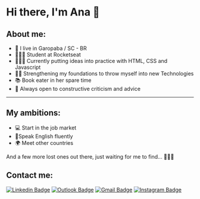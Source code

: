 # Hi there, I'm Ana :raising_hand:

## About me:

* 🌊 I live in Garopaba / SC - BR
* 👩🏻‍🚀 Student at Rocketseat
* 👩🏻‍💻 Currently putting ideas into practice with HTML, CSS and Javascript
* ✍🏻 Strengthening my foundations to throw myself into new Technologies
* 📚 Book eater in her spare time
* 🤝 Always open to constructive criticism and advice

-----------------

## My ambitions:

- 💻 Start in the job market
- 👄Speak English fluently
- 🌍 Meet other countries

And a few more lost ones out there, just waiting for me to find...   🏃🏻‍♀️

## Contact me:

[![Linkedin Badge](https://img.shields.io/badge/LinkedIn-0077B5?style=for-the-badge&logo=linkedin&logoColor=white)](https://www.linkedin.com/in/anajuliasouza)
[![Outlook Badge](https://img.shields.io/badge/Microsoft_Outlook-0078D4?style=for-the-badge&logo=microsoft-outlook&logoColor=white)](mailto:dev.anajulia@hotmail.com)
[![Gmail Badge](https://img.shields.io/badge/Gmail-D14836?style=for-the-badge&logo=gmail&logoColor=white)](mailto:anajuliaavsouzaa@gmail.com)
[![Instagram Badge](https://img.shields.io/badge/Instagram-E4405F?style=for-the-badge&logo=instagram&logoColor=white)](https://www.instagram.com/anajuliav.souza/)
